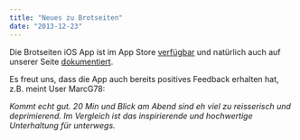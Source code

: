 ```yaml
---
title: "Neues zu Brotseiten"
date: "2013-12-23"
---
```


Die Brotseiten iOS App ist im App Store [verfügbar](https://itunes.apple.com/ch/app/id726147749) und natürlich auch auf unserer Seite [dokumentiert](http://www.simplificator.com/de/projects/35-ios-app-fur-kurzgeschichten).

Es freut uns, dass die App auch bereits positives Feedback erhalten hat, z.B. meint User MarcG78:

_Kommt echt gut. 20 Min und Blick am Abend sind eh viel zu reisserisch und deprimierend. Im Vergleich ist das inspirierende und hochwertige Unterhaltung für unterwegs._

